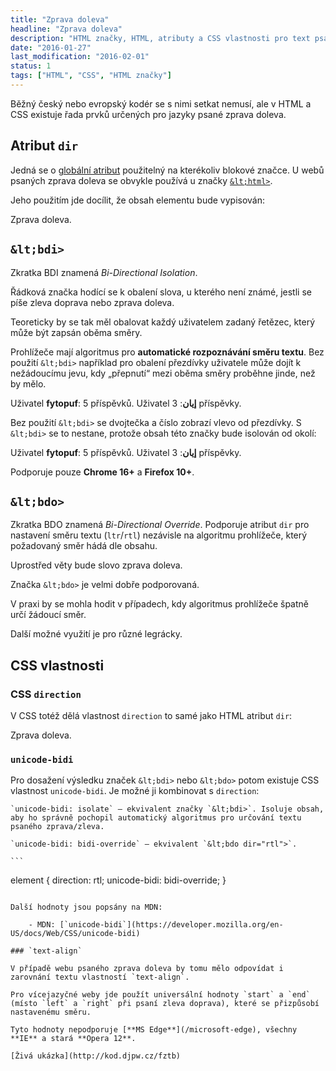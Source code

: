 ```yaml
---
title: "Zprava doleva"
headline: "Zprava doleva"
description: "HTML značky, HTML, atributy a CSS vlastnosti pro text psaný zprava doleva."
date: "2016-01-27"
last_modification: "2016-02-01"
status: 1
tags: ["HTML", "CSS", "HTML značky"]
---
```


Běžný český nebo evropský kodér se s nimi setkat nemusí, ale v HTML a CSS existuje řada prvků určených pro jazyky psané zprava doleva.

## Atribut `dir`

Jedná se o [globální atribut](/obecne-atributy#dir) použitelný na kterékoliv blokové značce. U webů psaných zprava doleva se obvykle používá u značky [`&lt;html>`](/html-kostra#html).

Jeho použitím jde docílit, že obsah elementu bude vypisován:

  Zprava doleva.

## `&lt;bdi>`

Zkratka BDI znamená *Bi-Directional Isolation*.

Řádková značka hodící se k obalení slova, u kterého není známé, jestli se píše zleva doprava nebo zprava doleva.

Teoreticky by se tak měl obalovat každý uživatelem zadaný řetězec, který může být zapsán oběma směry.

Prohlížeče mají algoritmus pro **automatické rozpoznávání směru textu**. Bez použití `&lt;bdi>` například pro obalení přezdívky uživatele může dojít k nežádoucímu jevu, kdy „přepnutí“ mezi oběma směry proběhne jinde, než by mělo.

   Uživatel **fytopuf**: 5 příspěvků.
   Uživatel **إيان**: 3 příspěvky.

Bez použití `&lt;bdi>` se dvojtečka a číslo zobrazí vlevo od přezdívky. S `&lt;bdi>` se to nestane, protože obsah této značky bude isolován od okolí:

   Uživatel **fytopuf**: 5 příspěvků.
   Uživatel **إيان**: 3 příspěvky.

Podporuje pouze **Chrome 16+** a **Firefox 10+**.

## `&lt;bdo>`

Zkratka BDO znamená *Bi-Directional Override*. Podporuje atribut `dir` pro nastavení směru textu (`ltr`/`rtl`) nezávisle na algoritmu prohlížeče, který požadovaný směr hádá dle obsahu.

  Uprostřed věty bude slovo zprava doleva.

Značka `&lt;bdo>` je velmi dobře podporovaná.

V praxi by se mohla hodit v případech, kdy algoritmus prohlížeče špatně určí žádoucí směr.

Další možné využití je pro různé legrácky.

## CSS vlastnosti

### CSS `direction`

V CSS totéž dělá vlastnost `direction` to samé jako HTML atribut `dir`:

  Zprava doleva.

### `unicode-bidi`

Pro dosažení výsledku značek `&lt;bdi>` nebo `&lt;bdo>` potom existuje CSS vlastnost `unicode-bidi`. Je možné ji kombinovat s `direction`:

    `unicode-bidi: isolate` – ekvivalent značky `&lt;bdi>`. Isoluje obsah, aby ho správně pochopil automatický algoritmus pro určování textu psaného zprava/zleva.

    `unicode-bidi: bidi-override` – ekvivalent `&lt;bdo dir="rtl">`.

    ```
element {
  direction: rtl;
  unicode-bidi: bidi-override;
}
```

Další hodnoty jsou popsány na MDN:

    - MDN: [`unicode-bidi`](https://developer.mozilla.org/en-US/docs/Web/CSS/unicode-bidi)

### `text-align`

V případě webu psaného zprava doleva by tomu mělo odpovídat i zarovnání textu vlastností `text-align`.

Pro vícejazyčné weby jde použít universální hodnoty `start` a `end` (místo `left` a `right` při psaní zleva doprava), které se přizpůsobí nastavenému směru.

Tyto hodnoty nepodporuje [**MS Edge**](/microsoft-edge), všechny **IE** a stará **Opera 12**.

[Živá ukázka](http://kod.djpw.cz/fztb)